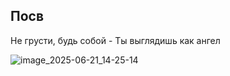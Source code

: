 ## Посв

Не грусти, будь собой - Ты выглядишь как ангел

![image_2025-06-21_14-25-14](https://github.com/user-attachments/assets/27fbaeb0-0497-4069-b304-a1babd0dbe98)
